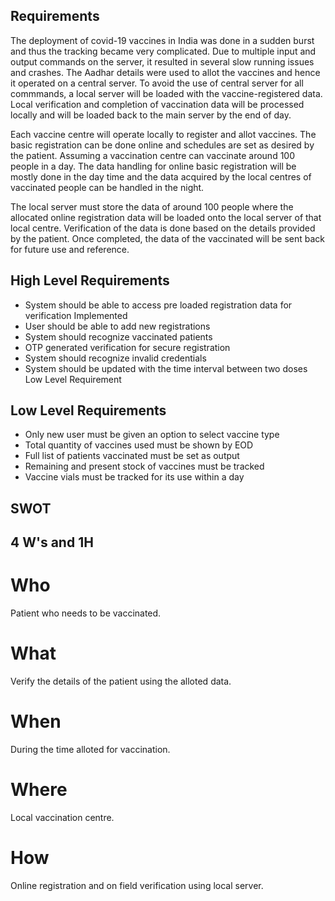 ## Requirements
 The deployment of covid-19 vaccines in India was done in a sudden burst and thus the tracking became very complicated. Due to multiple input and output commands on the server, it resulted in several slow running issues and crashes. The Aadhar details were used to allot the vaccines and hence it operated on a central server. To avoid the use of central server for all commmands, a local server will be loaded with the vaccine-registered data. Local verification and completion of vaccination data will be processed locally and will be loaded back to the main server by the end of day.

Each vaccine centre will operate locally to register and allot vaccines. The basic registration can be done online and schedules are set as desired by the patient. Assuming a vaccination centre can vaccinate around 100 people in a day. The data handling for online basic registration will be mostly done in the day time and the data acquired by the local centres of vaccinated people can be handled in the night.

The local server must store the data of around 100 people where the allocated online registration data will be loaded onto the local server of that local centre. Verification of the data is done based on the details provided by the patient. Once completed, the data of the vaccinated will be sent back for future use and reference.
## High Level Requirements
* System should be able to access pre loaded registration data for verification	Implemented
* User should be able to add new registrations	
* System should recognize vaccinated patients	
* OTP generated verification for secure registration	
* System should recognize invalid credentials	
* System should be updated with the time interval between two doses
Low Level Requirement

## Low Level Requirements
* Only new user must be given an option to select vaccine type	
*	Total quantity of vaccines used must be shown by EOD	
*	Full list of patients vaccinated must be set as output	
*	Remaining and present stock of vaccines must be tracked	
*	Vaccine vials must be tracked for its use within a day


## SWOT

## 4 W's and 1H
# Who
Patient who needs to be vaccinated.
# What
Verify the details of the patient using the alloted data.
# When
During the time alloted for vaccination.
# Where
Local vaccination centre.
# How
Online registration and on field verification using local server.

